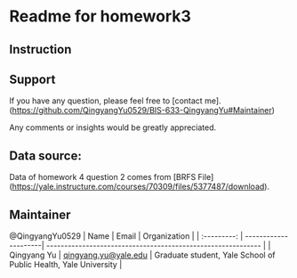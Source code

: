 # Readme for homework3

## Instruction



## Support
If you have any question, please feel free to [contact me].(https://github.com/QingyangYu0529/BIS-633-QingyangYu#Maintainer)

Any comments or insights would be greatly appreciated.



## Data source:

Data of homework 4 question 2 comes from [BRFS File] (https://yale.instructure.com/courses/70309/files/5377487/download).



## Maintainer
@QingyangYu0529
| Name        | Email                | Organization                                                 |
| :---------: | ---------------------| ------------------------------------------------------------ |
| Qingyang Yu | qingyang.yu@yale.edu | Graduate student, Yale School of Public Health, Yale University |